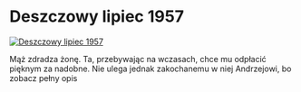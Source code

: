 Deszczowy lipiec 1957 
=============
[![Deszczowy lipiec 1957 ](http://vidos.pl/images/player.gif)](http://vidos.pl/deszczowy-lipiec-1957)

 Mąż zdradza żonę. Ta, przebywając na wczasach, chce mu odpłacić pięknym za nadobne. Nie ulega jednak zakochanemu w niej Andrzejowi, bo zobacz pełny opis
